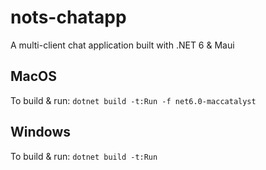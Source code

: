 # nots-chatapp

A multi-client chat application built with .NET 6 &amp; Maui

## MacOS

To build & run: `dotnet build -t:Run -f net6.0-maccatalyst`

## Windows

To build & run: `dotnet build -t:Run`
